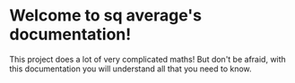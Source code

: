 # Welcome to sq average's documentation!

This project does a lot of very complicated maths! But don't be afraid, with
this documentation you will understand all that you need to know.
